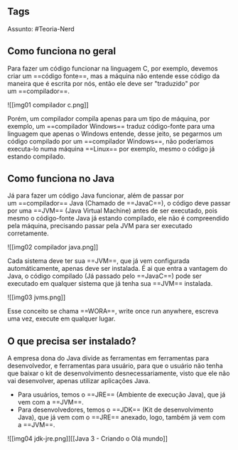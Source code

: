 ## Tags

Assunto: #Teoria-Nerd
## Como funciona no geral
Para fazer um código funcionar na linguagem C, por exemplo, devemos criar um ==código fonte==, mas a máquina não entende esse código da maneira que é escrita por nós, então ele deve ser "traduzido" por um ==compilador==.

![[img01 compilador c.png]]

Porém, um compilador compila apenas para um tipo de máquina, por exemplo, um ==compilador Windows== traduz código-fonte para uma linguagem que apenas o Windows entende, desse jeito, se pegarmos um código compilado por um ==compilador Windows==, não poderíamos executa-lo numa máquina ==Linux== por exemplo, mesmo o código já estando compilado.

## Como funciona no Java
Já para fazer um código Java funcionar, além de passar por um ==compilador== Java (Chamado de ==JavaC==), o código deve passar por uma ==JVM== (Java Virtual Machine) antes de ser executado, pois mesmo o código-fonte Java já estando compilado, ele não é compreendido pela máquina, precisando passar pela JVM para ser executado corretamente.

![[img02 compilador java.png]]

Cada sistema deve ter sua ==JVM==, que já vem configurada automáticamente, apenas deve ser instalada. É ai que entra a vantagem do Java, o código compilado (Já passado pelo ==JavaC==) pode ser executado em qualquer sistema que já tenha sua ==JVM== instalada.

![[img03 jvms.png]]

Esse conceito se chama ==WORA==, write once run anywhere, escreva uma vez, execute em qualquer lugar.

## O que precisa ser instalado?
A empresa dona do Java divide as ferramentas em ferramentas para desenvolvedor, e ferramentas para usuário, para que o usuário não tenha que baixar o kit de desenvolvimento desnecessariamente, visto que ele não vai desenvolver, apenas utilizar aplicações Java.

- Para usuários, temos o ==JRE== (Ambiente de execução Java), que já vem com a ==JVM==.
- Para desenvolvedores, temos o ==JDK== (Kit de desenvolvimento Java), que já vem com o ==JRE== anexado, logo, também já vem com a ==JVM==.

![[img04 jdk-jre.png]][[Java 3 - Criando o Olá mundo]]